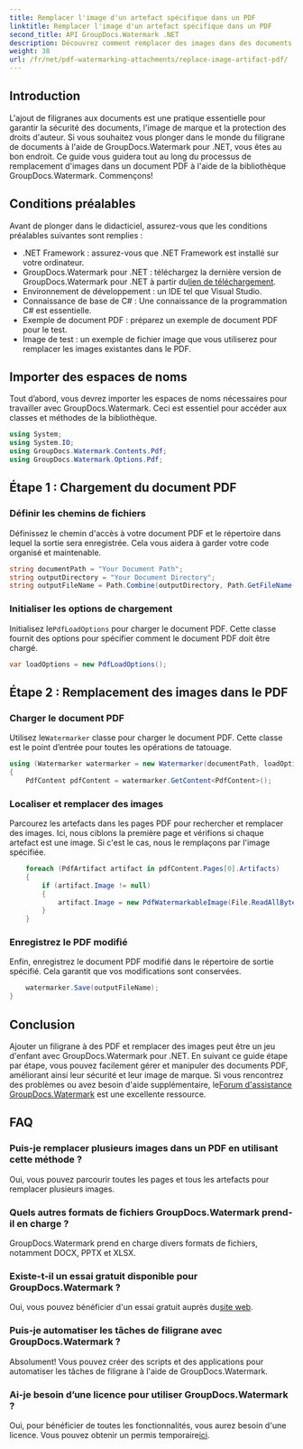 ```yaml
---
title: Remplacer l'image d'un artefact spécifique dans un PDF
linktitle: Remplacer l'image d'un artefact spécifique dans un PDF
second_title: API GroupDocs.Watermark .NET
description: Découvrez comment remplacer des images dans des documents PDF à l'aide de GroupDocs.Watermark pour .NET grâce à ce didacticiel complet étape par étape.
weight: 38
url: /fr/net/pdf-watermarking-attachments/replace-image-artifact-pdf/
---
```

## Introduction
L'ajout de filigranes aux documents est une pratique essentielle pour garantir la sécurité des documents, l'image de marque et la protection des droits d'auteur. Si vous souhaitez vous plonger dans le monde du filigrane de documents à l'aide de GroupDocs.Watermark pour .NET, vous êtes au bon endroit. Ce guide vous guidera tout au long du processus de remplacement d'images dans un document PDF à l'aide de la bibliothèque GroupDocs.Watermark. Commençons!
## Conditions préalables
Avant de plonger dans le didacticiel, assurez-vous que les conditions préalables suivantes sont remplies :
- .NET Framework : assurez-vous que .NET Framework est installé sur votre ordinateur.
-  GroupDocs.Watermark pour .NET : téléchargez la dernière version de GroupDocs.Watermark pour .NET à partir du[lien de téléchargement](https://releases.groupdocs.com/Watermark/net/).
- Environnement de développement : un IDE tel que Visual Studio.
- Connaissance de base de C# : Une connaissance de la programmation C# est essentielle.
- Exemple de document PDF : préparez un exemple de document PDF pour le test.
- Image de test : un exemple de fichier image que vous utiliserez pour remplacer les images existantes dans le PDF.
## Importer des espaces de noms
Tout d’abord, vous devrez importer les espaces de noms nécessaires pour travailler avec GroupDocs.Watermark. Ceci est essentiel pour accéder aux classes et méthodes de la bibliothèque.
```csharp
using System;
using System.IO;
using GroupDocs.Watermark.Contents.Pdf;
using GroupDocs.Watermark.Options.Pdf;
```

## Étape 1 : Chargement du document PDF
### Définir les chemins de fichiers
Définissez le chemin d'accès à votre document PDF et le répertoire dans lequel la sortie sera enregistrée. Cela vous aidera à garder votre code organisé et maintenable.
```csharp
string documentPath = "Your Document Path";
string outputDirectory = "Your Document Directory";
string outputFileName = Path.Combine(outputDirectory, Path.GetFileName(documentPath));
```
### Initialiser les options de chargement
 Initialisez le`PdfLoadOptions` pour charger le document PDF. Cette classe fournit des options pour spécifier comment le document PDF doit être chargé.
```csharp
var loadOptions = new PdfLoadOptions();
```
## Étape 2 : Remplacement des images dans le PDF
### Charger le document PDF
 Utilisez le`Watermarker` classe pour charger le document PDF. Cette classe est le point d’entrée pour toutes les opérations de tatouage.
```csharp
using (Watermarker watermarker = new Watermarker(documentPath, loadOptions))
{
    PdfContent pdfContent = watermarker.GetContent<PdfContent>();
```
### Localiser et remplacer des images
Parcourez les artefacts dans les pages PDF pour rechercher et remplacer des images. Ici, nous ciblons la première page et vérifions si chaque artefact est une image. Si c'est le cas, nous le remplaçons par l'image spécifiée.
```csharp
    foreach (PdfArtifact artifact in pdfContent.Pages[0].Artifacts)
    {
        if (artifact.Image != null)
        {
            artifact.Image = new PdfWatermarkableImage(File.ReadAllBytes("Your Image Path"));
        }
    }
```
### Enregistrez le PDF modifié
Enfin, enregistrez le document PDF modifié dans le répertoire de sortie spécifié. Cela garantit que vos modifications sont conservées.
```csharp
    watermarker.Save(outputFileName);
}
```

## Conclusion
 Ajouter un filigrane à des PDF et remplacer des images peut être un jeu d'enfant avec GroupDocs.Watermark pour .NET. En suivant ce guide étape par étape, vous pouvez facilement gérer et manipuler des documents PDF, améliorant ainsi leur sécurité et leur image de marque. Si vous rencontrez des problèmes ou avez besoin d'aide supplémentaire, le[Forum d'assistance GroupDocs.Watermark](https://forum.groupdocs.com/c/watermark/19) est une excellente ressource.
## FAQ
### Puis-je remplacer plusieurs images dans un PDF en utilisant cette méthode ?
Oui, vous pouvez parcourir toutes les pages et tous les artefacts pour remplacer plusieurs images.
### Quels autres formats de fichiers GroupDocs.Watermark prend-il en charge ?
GroupDocs.Watermark prend en charge divers formats de fichiers, notamment DOCX, PPTX et XLSX.
### Existe-t-il un essai gratuit disponible pour GroupDocs.Watermark ?
 Oui, vous pouvez bénéficier d'un essai gratuit auprès du[site web](https://releases.groupdocs.com/).
### Puis-je automatiser les tâches de filigrane avec GroupDocs.Watermark ?
Absolument! Vous pouvez créer des scripts et des applications pour automatiser les tâches de filigrane à l'aide de GroupDocs.Watermark.
### Ai-je besoin d’une licence pour utiliser GroupDocs.Watermark ?
 Oui, pour bénéficier de toutes les fonctionnalités, vous aurez besoin d'une licence. Vous pouvez obtenir un permis temporaire[ici](https://purchase.groupdocs.com/temporary-license/).